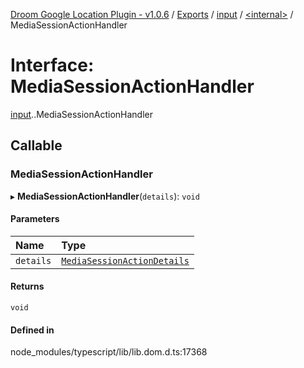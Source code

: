 [Droom Google Location Plugin - v1.0.6](../README.md) / [Exports](../modules.md) / [input](../modules/input.md) / [<internal\>](../modules/input._internal_.md) / MediaSessionActionHandler

# Interface: MediaSessionActionHandler

[input](../modules/input.md).[<internal>](../modules/input._internal_.md).MediaSessionActionHandler

## Callable

### MediaSessionActionHandler

▸ **MediaSessionActionHandler**(`details`): `void`

#### Parameters

| Name | Type |
| :------ | :------ |
| `details` | [`MediaSessionActionDetails`](input._internal_.MediaSessionActionDetails.md) |

#### Returns

`void`

#### Defined in

node_modules/typescript/lib/lib.dom.d.ts:17368
